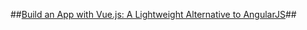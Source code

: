 ##[Build an App with Vue.js: A Lightweight Alternative to AngularJS](https://scotch.io/tutorials/build-an-app-with-vue-js-a-lightweight-alternative-to-angularjs)##